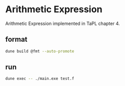 # Arithmetic Expression

Arithmetic Expression implemented in TaPL chapter 4.

## format

```bash
dune build @fmt --auto-promote
```

## run

```bash
dune exec -- ./main.exe test.f
```
